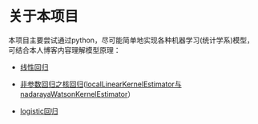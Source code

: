 # 关于本项目

本项目主要尝试通过python，尽可能简单地实现各种机器学习(统计学系)模型，可结合本人博客内容理解模型原理：

* [线性回归](https://jesseyule.github.io/ai/linearRegression/content.html)

* [非参数回归之核回归](https://jesseyule.github.io/ai/kernelRegression/content.html)([localLinearKernelEstimator与nadarayaWatsonKernelEstimator](https://github.com/JesseYule/MachineLearningModels/tree/master/localLinearKernelEstimator)）

- [logistic回归](<https://jesseyule.github.io/ai/logisticRegression/content.html>)


